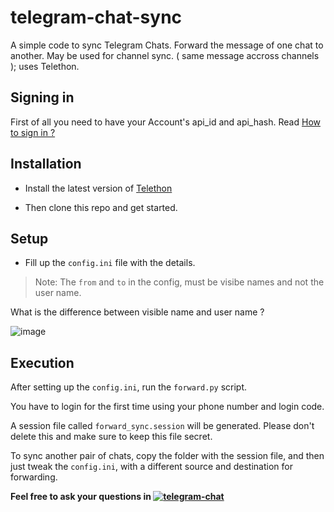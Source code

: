 # telegram-chat-sync
A simple code to sync Telegram Chats. Forward the message of one chat to another. May be used for channel sync. ( same message accross channels ); uses Telethon.

## Signing in

First of all you need to have your Account's api_id and api_hash. Read [How to sign in ?](https://docs.telethon.dev/en/latest/basic/signing-in.html)

## Installation

- Install the latest version of [Telethon](https://docs.telethon.dev/en/latest/basic/installation.html)

- Then clone this repo and get started.

## Setup

- Fill up the `config.ini` file with the details.

>Note: The `from` and `to` in the config, must be visibe names and not the user name.

What is the difference between visible name and user name ?

![image](https://user-images.githubusercontent.com/66209958/100173400-7252f480-2ef0-11eb-993a-0ff8a3ddaac1.png)

## Execution

After setting up the `config.ini`, run the `forward.py` script.

You have to login for the first time using your phone number and login code. 

A session file called `forward_sync.session` will be generated. Please don't delete this and make sure to keep this file secret.

To sync another pair of chats, copy the folder with the session file, and then just tweak the `config.ini`, 
with a different source and destination for forwarding.

**Feel free to ask your questions in [![telegram-chat](https://img.shields.io/badge/chat-@aahnikdaw-blue?logo=telegram)](https://telegram.me/aahnikdaw)**
